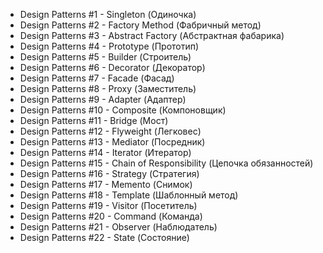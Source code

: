﻿
- Design Patterns #1 - Singleton (Одиночка)
- Design Patterns #2 - Factory Method (Фабричный метод)
- Design Patterns #3 - Abstract Factory (Абстрактная фабарика)
- Design Patterns #4 - Prototype (Прототип)
- Design Patterns #5 - Builder (Строитель)
- Design Patterns #6 - Decorator (Декоратор)
- Design Patterns #7 - Facade (Фасад)
- Design Patterns #8 - Proxy (Заместитель)
- Design Patterns #9 - Adapter (Адаптер)
- Design Patterns #10 - Composite (Компоновщик)
- Design Patterns #11 - Bridge (Мост)
- Design Patterns #12 - Flyweight (Легковес)
- Design Patterns #13 - Mediator (Посредник)
- Design Patterns #14 - Iterator (Итератор)
- Design Patterns #15 - Chain of Responsibility (Цепочка обязанностей)
- Design Patterns #16 - Strategy (Стратегия)
- Design Patterns #17 - Memento (Снимок)
- Design Patterns #18 - Template (Шаблонный метод)
- Design Patterns #19 - Visitor (Посетитель)
- Design Patterns #20 - Command (Команда)
- Design Patterns #21 - Observer (Наблюдатель)
- Design Patterns #22 - State (Состояние)
